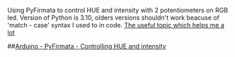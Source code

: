 Using PyFirmata to control HUE and intensity with 2 potentiometers on RGB led. Version of Python is 3.10, olders versions shouldn't work beacuse of 'match - case' syntax I used to in code. [The useful topic which helps me a lot](https://electronics.stackexchange.com/questions/240185/controlling-color-and-brightness-of-rgb-led-strip-using-one-potentiometer) 

##[Arduino - PyFirmata - Controlling HUE and intensity](https://youtu.be/EhnWgZYrMKs)

